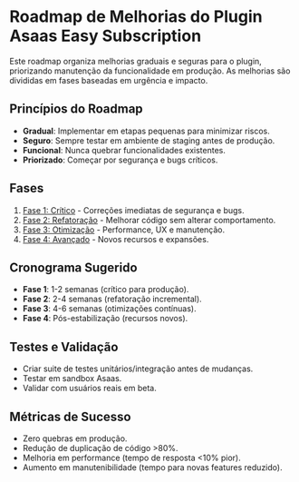 # Roadmap de Melhorias do Plugin Asaas Easy Subscription

Este roadmap organiza melhorias graduais e seguras para o plugin, priorizando manutenção da funcionalidade em produção. As melhorias são divididas em fases baseadas em urgência e impacto.

## Princípios do Roadmap
- **Gradual**: Implementar em etapas pequenas para minimizar riscos.
- **Seguro**: Sempre testar em ambiente de staging antes de produção.
- **Funcional**: Nunca quebrar funcionalidades existentes.
- **Priorizado**: Começar por segurança e bugs críticos.

## Fases
1. [Fase 1: Crítico](fase-1-critico.md) - Correções imediatas de segurança e bugs.
2. [Fase 2: Refatoração](fase-2-refatoracao.md) - Melhorar código sem alterar comportamento.
3. [Fase 3: Otimização](fase-3-otimizacao.md) - Performance, UX e manutenção.
4. [Fase 4: Avançado](fase-4-avancado.md) - Novos recursos e expansões.

## Cronograma Sugerido
- **Fase 1**: 1-2 semanas (crítico para produção).
- **Fase 2**: 2-4 semanas (refatoração incremental).
- **Fase 3**: 4-6 semanas (otimizações contínuas).
- **Fase 4**: Pós-estabilização (recursos novos).

## Testes e Validação
- Criar suite de testes unitários/integração antes de mudanças.
- Testar em sandbox Asaas.
- Validar com usuários reais em beta.

## Métricas de Sucesso
- Zero quebras em produção.
- Redução de duplicação de código >80%.
- Melhoria em performance (tempo de resposta <10% pior).
- Aumento em manutenibilidade (tempo para novas features reduzido).